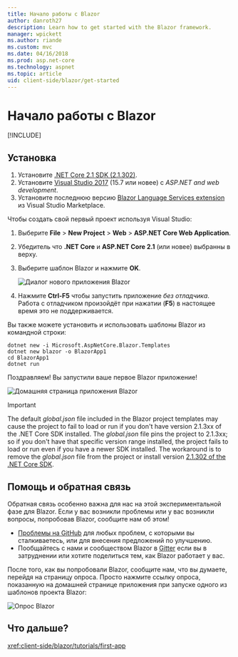 ```yaml
---
title: Начало работы с Blazor
author: danroth27
description: Learn how to get started with the Blazor framework.
manager: wpickett
ms.author: riande
ms.custom: mvc
ms.date: 04/16/2018
ms.prod: asp.net-core
ms.technology: aspnet
ms.topic: article
uid: client-side/blazor/get-started
---
```

# Начало работы с Blazor

[!INCLUDE[](~/includes/blazor-preview-notice.md)]

## Установка

1. Установите [.NET Core 2.1 SDK (2.1.302)](https://go.microsoft.com/fwlink/?linkid=873092).
1. Установите [Visual Studio 2017](https://go.microsoft.com/fwlink/?linkid=873093) (15.7 или новее) с *ASP.NET and web development*.
1. Установите последнюю версию [Blazor Language Services extension](https://go.microsoft.com/fwlink/?linkid=870389) из Visual Studio Marketplace.

Чтобы создать свой первый проект используя Visual Studio:

1. Выберите **File** > **New Project** > **Web** > **ASP.NET Core Web Application**.
1. Убедитель что **.NET Core** и **ASP.NET Core 2.1** (или новее) выбранны в верху.
1. Выберите шаблон Blazor и нажмите **OK**.

   ![Диалог нового приложения Blazor](https://msdnshared.blob.core.windows.net/media/2018/07/new-blazor-app-dialog-0.5.0.png)
   
1. Нажмите **Ctrl-F5** чтобы запустить приложение *без отладчика*. Работа с отладчиком произойдёт при нажатии  (**F5**) в настоящее время это не поддерживается.

Вы также можете установить и использовать шаблоны Blazor из командной строки:

```console
dotnet new -i Microsoft.AspNetCore.Blazor.Templates
dotnet new blazor -o BlazorApp1
cd BlazorApp1
dotnet run
```

Поздравляем! Вы запустили ваше первое Blazor приложение!

![Домашняя страница приложения Blazor](https://msdnshared.blob.core.windows.net/media/2018/04/blazor-bootstrap-4.png)

> [!IMPORTANT]
> The default *global.json* file included in the Blazor project templates may cause the project to fail to load or run if you don't have version 2.1.3xx of the .NET Core SDK installed. The *global.json* file pins the project to 2.1.3xx; so if you don't have that specific version range installed, the project fails to load or run even if you have a newer SDK installed. The workaround is to remove the *global.json* file from the project or install version [2.1.302 of the .NET Core SDK](https://github.com/dotnet/core/blob/master/release-notes/2.1/2.1.2.md).

## Помощь и обратная связь

Обратная связь особенно важна для нас на этой экспериментальной фазе для Blazor. Если у вас возникли проблемы или у вас возникли вопросы, попробовав Blazor, сообщите нам об этом!

* [Проблемы на GitHub](https://github.com/aspnet/blazor/issues) для любых проблем, с которыми вы сталкиваетесь, или для внесения предложений по улучшению.
* Пообщайтесь с нами и сообществом Blazor в [Gitter](https://gitter.im/aspnet/blazor) если вы в затруднении или хотите поделиться тем, как Blazor работает у вас.

После того, как вы попробовали Blazor, сообщите нам, что вы думаете, перейдя на страницу опроса. Просто нажмите ссылку опроса, показанную на домашней странице приложения при запуске одного из шаблонов проекта Blazor:

![Опрос Blazor](https://msdnshared.blob.core.windows.net/media/2018/05/blazor-survey-new.png)

## Что дальше?

<xref:client-side/blazor/tutorials/first-app>
